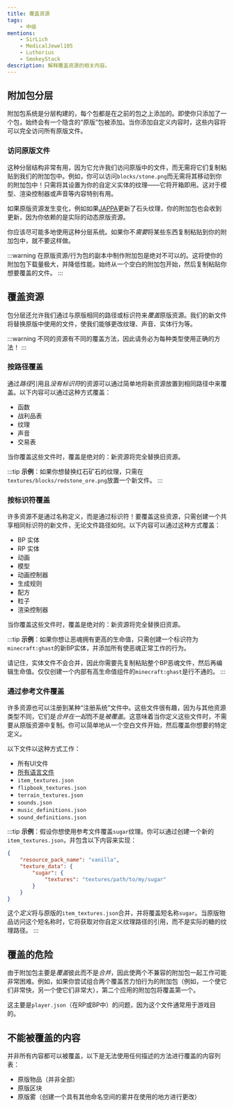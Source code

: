 ```yaml
---
title: 覆盖资源
tags:
    - 中级
mentions:
    - SirLich
    - MedicalJewel105
    - Luthorius
    - SmokeyStack
description: 解释覆盖资源的相关内容。
---
```


## 附加包分层

附加包系统是分层构建的，每个包都是在之前的包之上添加的。即使你只添加了一个包，始终会有一个隐含的“原版”包被添加。当你添加自定义内容时，这些内容将可以完全访问所有原版文件。

### 访问原版文件

这种分层结构非常有用，因为它允许我们访问原版中的文件，而无需将它们复制粘贴到我们的附加包中。例如，你可以访问`blocks/stone.png`而无需将其移动到你的附加包中！只需将其设置为你的自定义实体的纹理——它将开箱即用。这对于模型、渲染控制器或声音等内容特别有用。

如果原版资源发生变化，例如如果[JAPPA](https://twitter.com/JasperBoerstra?ref_src=twsrc%5Egoogle%7Ctwcamp%5Eserp%7Ctwgr%5Eauthor)更新了石头纹理，你的附加包也会收到更新，因为你依赖的是实际的动态原版资源。

你应该尽可能多地使用这种分层系统。如果你不*需要*将某些东西复制粘贴到你的附加包中，就不要这样做。

:::warning
在原版资源/行为包的副本中制作附加包是绝对不可以的。这将使你的附加包下载量极大，并降低性能。始终从一个空白的附加包开始，然后复制粘贴你想要覆盖的文件。
:::

## 覆盖资源

包分层还允许我们通过与原版相同的路径或标识符来*覆盖*原版资源。我们的新文件将替换原版中使用的文件，使我们能够更改纹理、声音、实体行为等。

:::warning
不同的资源有不同的覆盖方法，因此请务必为每种类型使用正确的方法！
:::

### 按路径覆盖

通过*路径*引用且*没有标识符*的资源可以通过简单地将新资源放置到相同路径中来覆盖。以下内容可以通过这种方式覆盖：

-   函数
-   战利品表
-   纹理
-   声音
-   交易表

当你覆盖这些文件时，覆盖是绝对的：新资源将完全替换旧资源。

:::tip
**示例**：如果你想替换红石矿石的纹理，只需在`textures/blocks/redstone_ore.png`放置一个新文件。
:::

### 按标识符覆盖

许多资源不是通过名称定义，而是通过标识符！要覆盖这些资源，只需创建一个共享相同标识符的新文件，无论文件路径如何。以下内容可以通过这种方式覆盖：

-   BP 实体
-   RP 实体
-   动画
-   模型
-   动画控制器
-   生成规则
-   配方
-   粒子
-   渲染控制器

当你覆盖这些文件时，覆盖是绝对的：新资源将完全替换旧资源。

:::tip
**示例**：如果你想让恶魂拥有更高的生命值，只需创建一个标识符为`minecraft:ghast`的新BP实体，并添加所有使恶魂正常工作的行为。

请记住，实体文件不会合并，因此你需要先复制粘贴整个BP恶魂文件，然后再编辑生命值。仅仅创建一个内部有高生命值组件的`minecraft:ghast`是行不通的。
:::

### 通过参考文件覆盖

许多资源也可以注册到某种“注册系统”文件中。这些文件很有趣，因为与其他资源类型不同，它们是*合并在一起*而不是*被覆盖*。这意味着当你定义这些文件时，不需要从原版资源中复制。你可以简单地从一个空白文件开始，然后覆盖你想要的特定定义。

以下文件以这种方式工作：

-   所有UI文件
-   [所有语言文件](/concepts/text-and-translations)
-   `item_textures.json`
-   `flipbook_textures.json`
-   `terrain_textures.json`
-   `sounds.json`
-   `music_definitions.json`
-   `sound_definitions.json`

:::tip
**示例**：假设你想使用参考文件覆盖`sugar`纹理。你可以通过创建一个新的`item_textures.json`，并包含以下内容来实现：

<CodeHeader></CodeHeader>

```json
{
	"resource_pack_name": "vanilla",
	"texture_data": {
		"sugar": {
			"textures": "textures/path/to/my/sugar"
		}
	}
}
```

这个*定义*将与原版的`item_textures.json`合并，并将覆盖短名称`sugar`。当原版物品访问这个短名称时，它将获取对你自定义纹理路径的引用，而不是实际的糖的纹理路径。
:::

## 覆盖的危险

由于附加包主要是*覆盖*彼此而不是*合并*，因此使两个不兼容的附加包一起工作可能非常困难。例如，如果你尝试组合两个覆盖苦力怕行为的附加包（例如，一个使它们非常快，另一个使它们非常大），第二个应用的附加包将覆盖第一个。

这主要是`player.json`（在RP或BP中）的问题，因为这个文件通常用于游戏目的。

## 不能被覆盖的内容

并非所有内容都可以被覆盖，以下是无法使用任何描述的方法进行覆盖的内容列表：

-   原版物品（并非全部）
-   原版区块
-   原版雾（创建一个具有其他命名空间的雾并在使用的地方进行更改）